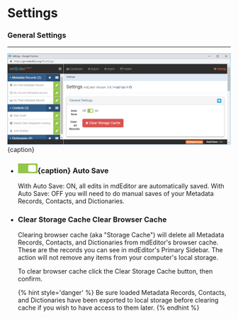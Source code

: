 # Settings
### General Settings
---

![General Settings](/assets/reference/settings/settings-general.png){caption}


* ### ![Auto Save Switch](/assets/bullets/switch-right.png){caption} Auto Save

  With Auto Save: ON, all edits in mdEditor are automatically saved.  With Auto Save: OFF you will need to do manual saves of your <span class="md-panel">Metadata Records</span>, <span class="md-panel">Contacts</span>, and <span class="md-panel">Dictionaries</span>. 
  
* ### <span class="btn btn-danger btn-sm">Clear Storage Cache</span> Clear Browser Cache

  Clearing browser cache (aka "Storage Cache") will delete all <span class="md-panel">Metadata Records</span>, <span class="md-panel">Contacts</span>, and <span class="md-panel">Dictionaries</span> from mdEditor's browser cache.  These are the records you can see in mdEditor's <span class="md-window">Primary Sidebar</span>. The action will not remove any items from your computer's local storage.
  
  To clear browser cache click the <span class="btn btn-danger btn-xs"> <i class="fa fa-times"> </i> Clear Storage Cache</span> button, then confirm. 
  
  {% hint style='danger' %}
  Be sure loaded <span class="md-panel">Metadata Records</span>, <span class="md-panel">Contacts</span>, and <span class="md-panel">Dictionaries</span> have been exported to local storage before clearing cache if you wish to have access to them later.
  {% endhint %}
  